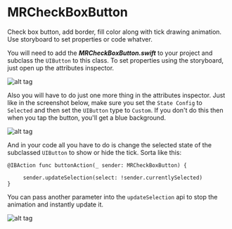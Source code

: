 # MRCheckBoxButton
Check box button, add border, fill color along with tick drawing animation. Use storyboard to set properties or code whatver. 

You will need to add the ***MRCheckBoxButton.swift*** to your project and subclass the `UIButton` to this class.
To set properties using the storyboard, just open up the attributes inspector.

![alt tag](http://i.imgur.com/riyWSA5.png) 

Also you will have to do just one more thing in the attributes inspector.
Just like in the screenshot below, make sure you set the `State Config` to `Selected` and then set the `UIButton` type to `Custom`. If you don't do this then when you tap the button, you'll get a blue background.

![alt tag](http://i.imgur.com/ojWi3pm.png) 

And in your code all you have to do is change the selected state of the subclassed `UIButton` to show or hide the tick. Sorta like this:

    @IBAction func buttonAction(_ sender: MRCheckBoxButton) {
        
         sender.updateSelection(select: !sender.currentlySelected)
    }

You can pass another parameter into the `updateSelection` api to stop the animation and instantly update it.

![alt tag](https://media.giphy.com/media/3FD60EilTL8Jy/giphy.gif)

